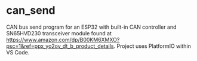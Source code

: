 # can_send
CAN bus send program for an ESP32 with built-in CAN controller and SN65HVD230 transceiver module found at https://www.amazon.com/dp/B00KM6XMXO?psc=1&ref=ppx_yo2ov_dt_b_product_details.  Project uses PlatformIO within VS Code.
